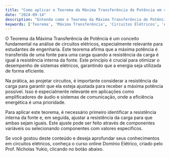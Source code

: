 ```yaml
---
title: "Como aplicar o Teorema da Máxima Transferência de Potência em circuitos elétricos?"
date: "2024-09-14"
description: "Entenda como o Teorema da Máxima Transferência de Potência é aplicado na análise básica de circuitos elétricos."
keywords: ['Teorema', 'Máxima Transferência', 'Circuitos Elétricos', 'Análise Básica']
---
```


O Teorema da Máxima Transferência de Potência é um conceito fundamental na análise de circuitos elétricos, especialmente relevante para estudantes de engenharia. Este teorema afirma que a máxima potência é transferida de uma fonte para uma carga quando a resistência da carga é igual à resistência interna da fonte. Este princípio é crucial para otimizar o desempenho de sistemas elétricos, garantindo que a energia seja utilizada de forma eficiente.

Na prática, ao projetar circuitos, é importante considerar a resistência da carga para garantir que ela esteja ajustada para receber a máxima potência possível. Isso é especialmente relevante em aplicações como amplificadores de áudio e sistemas de comunicação, onde a eficiência energética é uma prioridade.

Para aplicar este teorema, é necessário primeiro identificar a resistência interna da fonte e, em seguida, ajustar a resistência da carga para que ambas sejam iguais. Este ajuste pode ser feito através de componentes variáveis ou selecionando componentes com valores específicos.

Se você gostou deste conteúdo e deseja aprofundar seus conhecimentos em circuitos elétricos, conheça o curso online Domínio Elétrico, criado pelo Prof. Nicholas Yukio, clicando no botão abaixo.